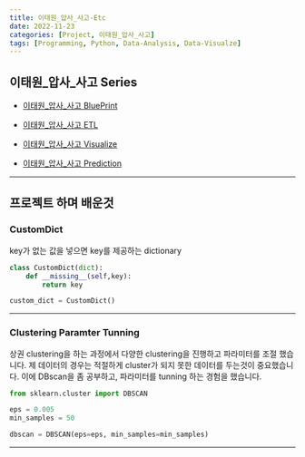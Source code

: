 ```yaml
---
title: 이태원_압사_사고-Etc
date: 2022-11-23
categories: [Project, 이태원_압사_사고]
tags: [Programming, Python, Data-Analysis, Data-Visualze]
---
```


## 이태원_압사_사고 Series

- [이태원_압사_사고 BluePrint](/posts/itaewon_crowd_crush-blueprint/)

- [이태원_압사_사고 ETL](/posts/itaewon_crowd_crush-etl/)

- [이태원_압사_사고 Visualize](/posts/itaewon_crowd_crush-visualize/)

- [이태원_압사_사고 Prediction](/posts/itaewon_crowd_crush-prediction/)

---

## 프로젝트 하며 배운것

### CustomDict

key가 없는 값을 넣으면 key를 제공하는 dictionary

```python
class CustomDict(dict):
    def __missing__(self,key):
        return key

custom_dict = CustomDict()
```

---

### Clustering Paramter Tunning

상권 clustering을 하는 과정에서 다양한 clustering을 진행하고 파라미터를 조절 했습니다.
제 데이터의 경우는 적절하게 cluster가 되지 못한 데이터를 두는것이 중요했습니다.
이에 DBscan을 좀 공부하고, 파라미터를 tunning 하는 경험을 했습니다.

```python
from sklearn.cluster import DBSCAN

eps = 0.005
min_samples = 50

dbscan = DBSCAN(eps=eps, min_samples=min_samples)
```

---
